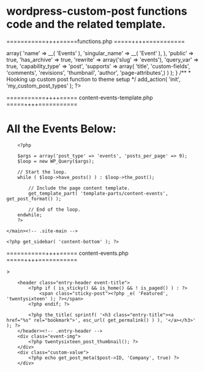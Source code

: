 # wordpress-custom-post functions code and the related template.

===========++++=====functions.php =====++++===========
<?php
/**
 * Custom Post Type
 */

if( !function_exists('my_custom_post_types'));

// Our custom post type function
function my_custom_post_types() {

	register_post_type( 'events',
		// CPT Options
		array(
			'labels' => array(
				'name' => __( 'Events' ),
				'singular_name' => __( 'Event' ),
			),
			'public' => true,
			'has_archive' => true,
			'rewrite' => array('slug' => 'events'),
			'query_var' => true,
			'capability_type' => 'post',
			'supports' => array(
				'title',
				'custom-fields',
				'comments',
				'revisions',
				'thumbnail',
				'author',
				'page-attributes',)
		)
	);
}
/**
 * Hooking up custom post function to theme setup
 */
add_action( 'init', 'my_custom_post_types' );
?>

===========++++===== content-events-template.php =====++++===========

<?php
    /**
    * Template Name: Event Template
    */

get_header(); ?>

<div id="primary" class="content-area-events">
	<main id="main" class="site-main" role="main">
		<h1>All the Events Below:</h1>

		<?php

		$args = array('post_type' => 'events', 'posts_per_page' => 9);
		$loop = new WP_Query($args);

		// Start the loop.
		while ( $loop->have_posts() ) : $loop->the_post();

			// Include the page content template.
			get_template_part( 'template-parts/content-events', get_post_format() );

			// End of the loop.
		endwhile;
		?>

	</main><!-- .site-main -->

	<?php get_sidebar( 'content-bottom' ); ?>

</div><!-- .content-area -->

<?php get_footer(); ?>

===========++++===== content-events.php =====++++===========
<?php
/**
 * The template part for displaying content for events
 *
 * @package WordPress
 * @subpackage Twenty_Sixteen
 * @since Twenty Sixteen 1.0
 */
?>
<div class="single-event">
<article id="post-<?php the_ID(); ?>" <?php post_class(); ?>>

		<header class="entry-header event-title">
			<?php if ( is_sticky() && is_home() && ! is_paged() ) : ?>
				<span class="sticky-post"><?php _e( 'Featured', 'twentysixteen' ); ?></span>
			<?php endif; ?>

			<?php the_title( sprintf( '<h3 class="entry-title"><a href="%s" rel="bookmark">', esc_url( get_permalink() ) ), '</a></h3>' ); ?>
		</header><!-- .entry-header -->
        <div class="event-img">
		    <?php twentysixteen_post_thumbnail(); ?>
		</div>
        <div class="custom-value">
			<?php echo get_post_meta($post->ID, 'Company', true) ?>
        </div>

</article>

</div>
<!-- #post-## -->
